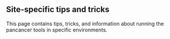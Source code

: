 ## Site-specific tips and tricks
This page contains tips, tricks, and information about running the pancancer tools in specific environments.


